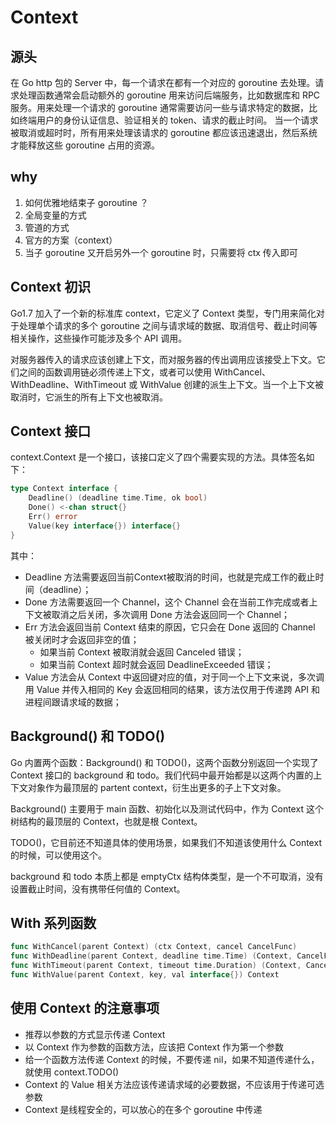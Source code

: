 # Context
## 源头
在 Go http 包的 Server 中，每一个请求在都有一个对应的 goroutine 去处理。请求处理函数通常会启动额外的 goroutine 用来访问后端服务，比如数据库和 RPC 服务。用来处理一个请求的 goroutine 通常需要访问一些与请求特定的数据，比如终端用户的身份认证信息、验证相关的 token、请求的截止时间。 当一个请求被取消或超时时，所有用来处理该请求的 goroutine 都应该迅速退出，然后系统才能释放这些 goroutine 占用的资源。

## why
1. 如何优雅地结束子 goroutine ？
2. 全局变量的方式
3. 管道的方式
4. 官方的方案（context）
5. 当子 goroutine 又开启另外一个 goroutine 时，只需要将 ctx 传入即可

## Context 初识
Go1.7 加入了一个新的标准库 context，它定义了 Context 类型，专门用来简化对于处理单个请求的多个 goroutine 之间与请求域的数据、取消信号、截止时间等相关操作，这些操作可能涉及多个 API 调用。

对服务器传入的请求应该创建上下文，而对服务器的传出调用应该接受上下文。它们之间的函数调用链必须传递上下文，或者可以使用 WithCancel、WithDeadline、WithTimeout 或 WithValue 创建的派生上下文。当一个上下文被取消时，它派生的所有上下文也被取消。

## Context 接口
context.Context 是一个接口，该接口定义了四个需要实现的方法。具体签名如下：

```go
type Context interface {
    Deadline() (deadline time.Time, ok bool)
    Done() <-chan struct{}
    Err() error
    Value(key interface{}) interface{}
}
```

其中：
* Deadline 方法需要返回当前Context被取消的时间，也就是完成工作的截止时间（deadline）；
* Done 方法需要返回一个 Channel，这个 Channel 会在当前工作完成或者上下文被取消之后关闭，多次调用 Done 方法会返回同一个 Channel；
* Err 方法会返回当前 Context 结束的原因，它只会在 Done 返回的 Channel 被关闭时才会返回非空的值；
    * 如果当前 Context 被取消就会返回 Canceled 错误；
    * 如果当前 Context 超时就会返回 DeadlineExceeded 错误；
* Value 方法会从 Context 中返回键对应的值，对于同一个上下文来说，多次调用 Value 并传入相同的 Key 会返回相同的结果，该方法仅用于传递跨 API 和进程间跟请求域的数据；

## Background() 和 TODO()
Go 内置两个函数：Background() 和 TODO()，这两个函数分别返回一个实现了 Context 接口的 background 和 todo。我们代码中最开始都是以这两个内置的上下文对象作为最顶层的 partent context，衍生出更多的子上下文对象。

Background() 主要用于 main 函数、初始化以及测试代码中，作为 Context 这个树结构的最顶层的 Context，也就是根 Context。

TODO()，它目前还不知道具体的使用场景，如果我们不知道该使用什么 Context 的时候，可以使用这个。

background 和 todo 本质上都是 emptyCtx 结构体类型，是一个不可取消，没有设置截止时间，没有携带任何值的 Context。

## With 系列函数

```go
func WithCancel(parent Context) (ctx Context, cancel CancelFunc)
func WithDeadline(parent Context, deadline time.Time) (Context, CancelFunc)
func WithTimeout(parent Context, timeout time.Duration) (Context, CancelFunc)
func WithValue(parent Context, key, val interface{}) Context
```

## 使用 Context 的注意事项
* 推荐以参数的方式显示传递 Context
* 以 Context 作为参数的函数方法，应该把 Context 作为第一个参数
* 给一个函数方法传递 Context 的时候，不要传递 nil，如果不知道传递什么，就使用 context.TODO()
* Context 的 Value 相关方法应该传递请求域的必要数据，不应该用于传递可选参数
* Context 是线程安全的，可以放心的在多个 goroutine 中传递